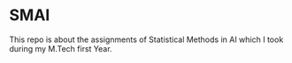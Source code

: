# SMAI
This repo is about the assignments of Statistical Methods in AI which I took during my M.Tech first Year.
